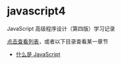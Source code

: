 # javascript4
JavaScript 高级程序设计（第四版）学习记录

[点击查看列表](https://kouchao.github.io/javascript4/)，或者以下目录查看某一章节
- [什么是 JavaScript](https://kouchao.github.io/javascript4/ppt/01-what-is-javascript)